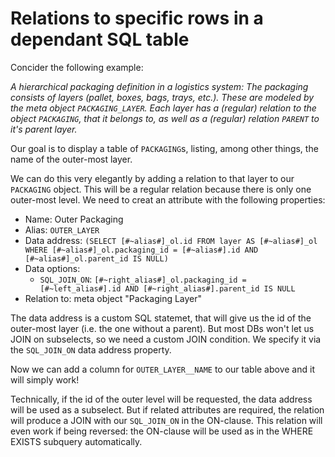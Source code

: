 # Relations to specific rows in a dependant SQL table

Concider the following example: 

*A hierarchical packaging definition in a logistics system: The packaging consists of layers (pallet, boxes, bags, trays, etc.). These are modeled by the meta object `PACKAGING_LAYER`. Each layer has a (regular) relation to the object `PACKAGING`, that it belongs to, as well as a (regular) relation `PARENT` to it's parent layer.*

Our goal is to display a table of `PACKAGING`s, listing, among other things, the name of the outer-most layer.

We can do this very elegantly by adding a relation to that layer to our `PACKAGING` object. This will be a regular relation because there is only one outer-most level. We need to creat an attribute with the following properties:

- Name: Outer Packaging
- Alias: `OUTER_LAYER`
- Data address: `(SELECT [#~alias#]_ol.id FROM layer AS [#~alias#]_ol WHERE [#~alias#]_ol.packaging_id = [#~alias#].id AND [#~alias#]_ol.parent_id IS NULL)`
- Data options:
	- `SQL_JOIN_ON`: `[#~right_alias#]_ol.packaging_id = [#~left_alias#].id AND [#~right_alias#].parent_id IS NULL`
- Relation to: meta object "Packaging Layer"

The data address is a custom SQL statemet, that will give us the id of the outer-most layer (i.e. the one without a parent). But most DBs won't let us JOIN on subselects, so we need a custom JOIN condition. We specify it via the `SQL_JOIN_ON` data address property. 

Now we can add a column for `OUTER_LAYER__NAME` to our table above and it will simply work!

Technically, if the id of the outer level will be requested, the data address will be used as a subselect. But if related attributes are required, the relation will produce a JOIN with our `SQL_JOIN_ON` in the ON-clause. This relation will even work if being reversed: the ON-clause will be used as in the WHERE EXISTS subquery automatically.